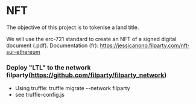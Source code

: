 # NFT 

The objective of this project is to tokenise a land title. 

We will use the erc-721 standard to create an NFT of a signed digital document (.pdf).
Documentation (fr): https://jessicanono.filparty.com/nft-sur-ethereum


### Deploy "LTL" to the network filparty(https://github.com/filparty/filparty_network)

* Using truffle: truffle migrate --network filparty
* see truffle-config.js
